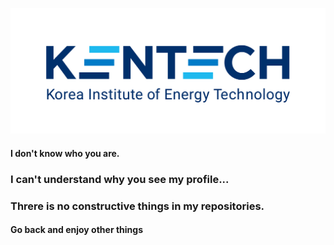 <p align="center">
 <img src = "./materials/UI_Eng.png">
</p>

#### I don't know who you are.
### I can't understand why you see my profile...
### Threre is no constructive things in my repositories.
#### Go back and enjoy other things